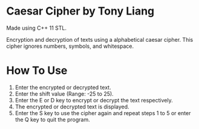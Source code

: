 # Caesar Cipher by Tony Liang

Made using C++ 11 STL.

Encryption and decryption of texts using a alphabetical caesar cipher. This cipher ignores numbers, symbols, and whitespace.

# How To Use

1. Enter the encrypted or decrypted text.
2. Enter the shift value (Range: -25 to 25).
3. Enter the E or D key to encrypt or decrypt the text respectively.
4. The encrypted or decrypted text is displayed.
5. Enter the S key to use the cipher again and repeat steps 1 to 5 or enter the Q key to quit the program.